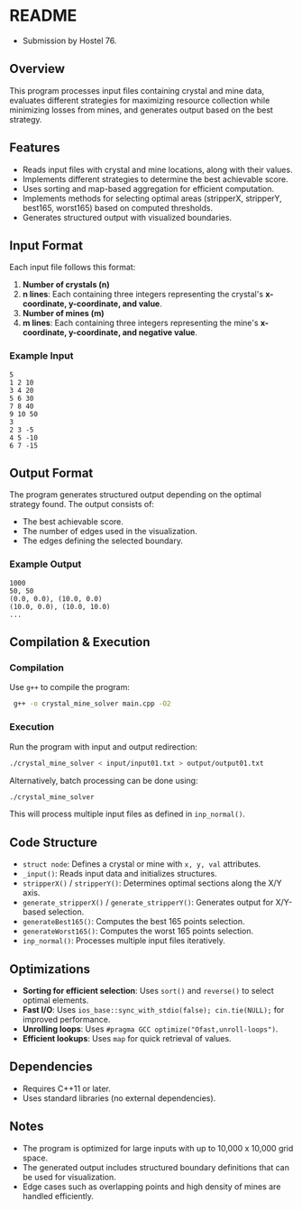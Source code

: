 # README
- Submission by Hostel 76.

## Overview
This program processes input files containing crystal and mine data, evaluates different strategies for maximizing resource collection while minimizing losses from mines, and generates output based on the best strategy.

## Features
- Reads input files with crystal and mine locations, along with their values.
- Implements different strategies to determine the best achievable score.
- Uses sorting and map-based aggregation for efficient computation.
- Implements methods for selecting optimal areas (stripperX, stripperY, best165, worst165) based on computed thresholds.
- Generates structured output with visualized boundaries.

## Input Format
Each input file follows this format:
1. **Number of crystals (n)**
2. **n lines**: Each containing three integers representing the crystal's **x-coordinate, y-coordinate, and value**.
3. **Number of mines (m)**
4. **m lines**: Each containing three integers representing the mine's **x-coordinate, y-coordinate, and negative value**.

### Example Input
```
5
1 2 10
3 4 20
5 6 30
7 8 40
9 10 50
3
2 3 -5
4 5 -10
6 7 -15
```

## Output Format
The program generates structured output depending on the optimal strategy found. The output consists of:
- The best achievable score.
- The number of edges used in the visualization.
- The edges defining the selected boundary.

### Example Output
```
1000
50, 50
(0.0, 0.0), (10.0, 0.0)
(10.0, 0.0), (10.0, 10.0)
...
```

## Compilation & Execution
### Compilation
Use `g++` to compile the program:
```sh
 g++ -o crystal_mine_solver main.cpp -O2
```

### Execution
Run the program with input and output redirection:
```sh
./crystal_mine_solver < input/input01.txt > output/output01.txt
```

Alternatively, batch processing can be done using:
```sh
./crystal_mine_solver
```
This will process multiple input files as defined in `inp_normal()`.

## Code Structure
- `struct node`: Defines a crystal or mine with `x, y, val` attributes.
- `_input()`: Reads input data and initializes structures.
- `stripperX()` / `stripperY()`: Determines optimal sections along the X/Y axis.
- `generate_stripperX()` / `generate_stripperY()`: Generates output for X/Y-based selection.
- `generateBest165()`: Computes the best 165 points selection.
- `generateWorst165()`: Computes the worst 165 points selection.
- `inp_normal()`: Processes multiple input files iteratively.

## Optimizations
- **Sorting for efficient selection**: Uses `sort()` and `reverse()` to select optimal elements.
- **Fast I/O**: Uses `ios_base::sync_with_stdio(false); cin.tie(NULL);` for improved performance.
- **Unrolling loops**: Uses `#pragma GCC optimize("Ofast,unroll-loops")`.
- **Efficient lookups**: Uses `map` for quick retrieval of values.

## Dependencies
- Requires C++11 or later.
- Uses standard libraries (no external dependencies).

## Notes
- The program is optimized for large inputs with up to 10,000 x 10,000 grid space.
- The generated output includes structured boundary definitions that can be used for visualization.
- Edge cases such as overlapping points and high density of mines are handled efficiently.

